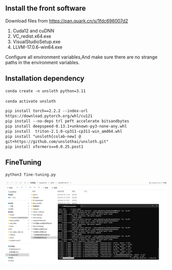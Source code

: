 ## Install the front software

Download files from https://pan.quark.cn/s/1fdc696007d2

1. Cuda12 and cuDNN
2. VC_redist.x64.exe
3. VisualStudioSetup.exe
4. LLVM-17.0.6-win64.exe

Configure all environment variables,And make sure there are no strange paths in the environment variables.

## Installation dependency

```
conda create -n unsloth python=3.11

conda activate unsloth
```

```
pip install torch==2.2.2 --index-url https://download.pytorch.org/whl/cu121
pip install --no-deps trl peft accelerate bitsandbytes
pip install deepspeed-0.13.1+unknown-py3-none-any.whl
pip install  triton-2.1.0-cp311-cp311-win_amd64.whl
pip install "unsloth[colab-new] @ git+https://github.com/unslothai/unsloth.git"
pip install xformers==0.0.25.post1
```

## FineTuning

```
python3 fine-tuning.py
```

![avatar](./test.png)